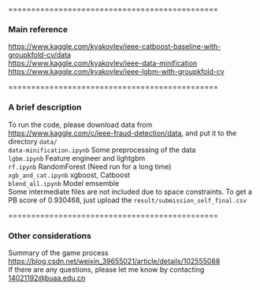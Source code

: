==============================================  
### Main reference  
https://www.kaggle.com/kyakovlev/ieee-catboost-baseline-with-groupkfold-cv/data  
https://www.kaggle.com/kyakovlev/ieee-data-minification  
https://www.kaggle.com/kyakovlev/ieee-lgbm-with-groupkfold-cv 

==============================================  
### A brief description  
To run the code, please download data from https://www.kaggle.com/c/ieee-fraud-detection/data, and put it to the directory `data/`  
`data-minification.ipynb`	Some preprocessing of the data  
`lgbm.ipynb`	Feature engineer and lightgbm  
`rf.ipynb`	RandomForest (Need run for a long time)  
`xgb_and_cat.ipynb`	 xgboost, Catboost  
`blend_all.ipynb`	Model emsemble  
Some intermediate files are not included due to space constraints. To get a PB score of 0.930468, just upload the `result/submission_self_final.csv`

==============================================  
### Other considerations
Summary of the game process https://blog.csdn.net/weixin_39655021/article/details/102555088  
If there are any questions, please let me know by contacting 14021192@buaa.edu.cn
  





